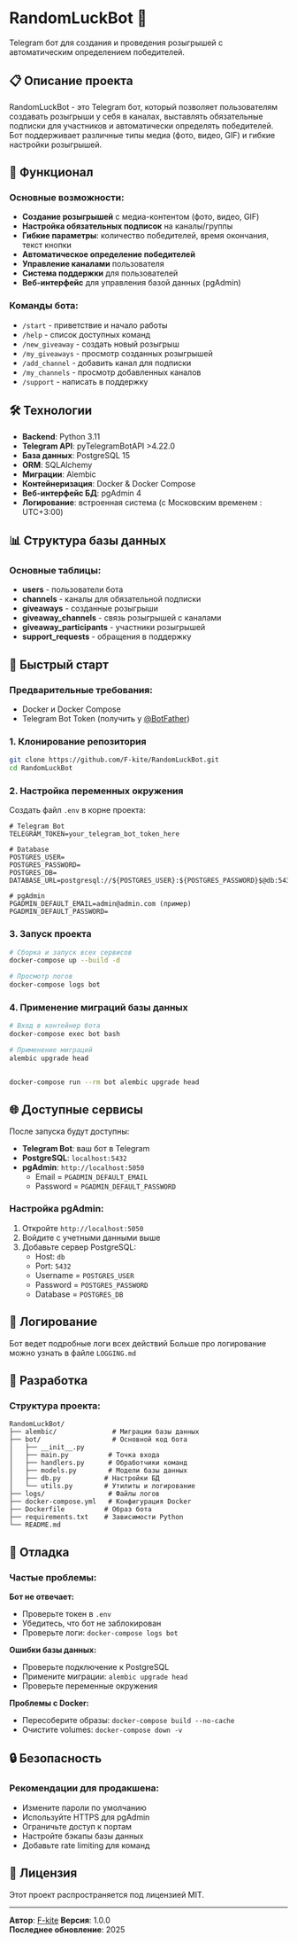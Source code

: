 # RandomLuckBot 🤖

Telegram бот для создания и проведения розыгрышей с автоматическим определением победителей.

## 📋 Описание проекта

RandomLuckBot - это Telegram бот, который позволяет пользователям создавать розыгрыши у себя в каналах, выставлять обязательные подписки для участников и автоматически определять победителей. Бот поддерживает различные типы медиа (фото, видео, GIF) и гибкие настройки розыгрышей.

## 🚀 Функционал

### Основные возможности:

- **Создание розыгрышей** с медиа-контентом (фото, видео, GIF)
- **Настройка обязательных подписок** на каналы/группы
- **Гибкие параметры**: количество победителей, время окончания, текст кнопки
- **Автоматическое определение победителей**
- **Управление каналами** пользователя
- **Система поддержки** для пользователей
- **Веб-интерфейс** для управления базой данных (pgAdmin)

### Команды бота:

- `/start` - приветствие и начало работы
- `/help` - список доступных команд
- `/new_giveaway` - создать новый розыгрыш
- `/my_giveaways` - просмотр созданных розыгрышей
- `/add_channel` - добавить канал для подписки
- `/my_channels` - просмотр добавленных каналов
- `/support` - написать в поддержку

## 🛠 Технологии

- **Backend**: Python 3.11
- **Telegram API**: pyTelegramBotAPI >4.22.0
- **База данных**: PostgreSQL 15
- **ORM**: SQLAlchemy
- **Миграции**: Alembic
- **Контейнеризация**: Docker & Docker Compose
- **Веб-интерфейс БД**: pgAdmin 4
- **Логирование**: встроенная система (с Московским временем : UTC+3:00)

## 📊 Структура базы данных

### Основные таблицы:

- **users** - пользователи бота
- **channels** - каналы для обязательной подписки
- **giveaways** - созданные розыгрыши
- **giveaway_channels** - связь розыгрышей с каналами
- **giveaway_participants** - участники розыгрышей
- **support_requests** - обращения в поддержку

## 🚀 Быстрый старт

### Предварительные требования:

- Docker и Docker Compose
- Telegram Bot Token (получить у [@BotFather](https://t.me/BotFather))

### 1. Клонирование репозитория

```bash
git clone https://github.com/F-kite/RandomLuckBot.git
cd RandomLuckBot
```

### 2. Настройка переменных окружения

Создать файл `.env` в корне проекта:

```env
# Telegram Bot
TELEGRAM_TOKEN=your_telegram_bot_token_here

# Database
POSTGRES_USER=
POSTGRES_PASSWORD=
POSTGRES_DB=
DATABASE_URL=postgresql://${POSTGRES_USER}:${POSTGRES_PASSWORD}$@db:5432/${POSTGRES_DB}

# pgAdmin
PGADMIN_DEFAULT_EMAIL=admin@admin.com (пример)
PGADMIN_DEFAULT_PASSWORD=
```

### 3. Запуск проекта

```bash
# Сборка и запуск всех сервисов
docker-compose up --build -d

# Просмотр логов
docker-compose logs bot
```

### 4. Применение миграций базы данных

```bash
# Вход в контейнер бота
docker-compose exec bot bash

# Применение миграций
alembic upgrade head


docker-compose run --rm bot alembic upgrade head


```

## 🌐 Доступные сервисы

После запуска будут доступны:

- **Telegram Bot**: ваш бот в Telegram
- **PostgreSQL**: `localhost:5432`
- **pgAdmin**: `http://localhost:5050`
  - Email = `PGADMIN_DEFAULT_EMAIL`
  - Password = `PGADMIN_DEFAULT_PASSWORD`

### Настройка pgAdmin:

1. Откройте `http://localhost:5050`
2. Войдите с учетными данными выше
3. Добавьте сервер PostgreSQL:
   - Host: `db`
   - Port: `5432`
   - Username = `POSTGRES_USER`
   - Password = `POSTGRES_PASSWORD`
   - Database = `POSTGRES_DB`

## 📝 Логирование

Бот ведет подробные логи всех действий
Больше про логирование можно узнать в файле `LOGGING.md`

## 🔧 Разработка

### Структура проекта:

```
RandomLuckBot/
├── alembic/              # Миграции базы данных
├── bot/                  # Основной код бота
│   ├── __init__.py
│   ├── main.py          # Точка входа
│   ├── handlers.py      # Обработчики команд
│   ├── models.py        # Модели базы данных
│   ├── db.py           # Настройки БД
│   └── utils.py        # Утилиты и логирование
├── logs/                # Файлы логов
├── docker-compose.yml   # Конфигурация Docker
├── Dockerfile          # Образ бота
├── requirements.txt    # Зависимости Python
└── README.md
```

## 🐛 Отладка

### Частые проблемы:

**Бот не отвечает:**

- Проверьте токен в `.env`
- Убедитесь, что бот не заблокирован
- Проверьте логи: `docker-compose logs bot`

**Ошибки базы данных:**

- Проверьте подключение к PostgreSQL
- Примените миграции: `alembic upgrade head`
- Проверьте переменные окружения

**Проблемы с Docker:**

- Пересоберите образы: `docker-compose build --no-cache`
- Очистите volumes: `docker-compose down -v`

## 🔒 Безопасность

### Рекомендации для продакшена:

- Измените пароли по умолчанию
- Используйте HTTPS для pgAdmin
- Ограничьте доступ к портам
- Настройте бэкапы базы данных
- Добавьте rate limiting для команд

## 📄 Лицензия

Этот проект распространяется под лицензией MIT.

---

**Автор**: [F-kite](https://github.com/F-kite)
**Версия**: 1.0.0  
**Последнее обновление**: 2025
